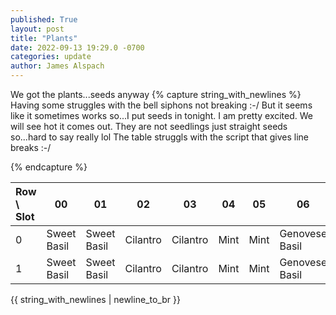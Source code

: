 ```yaml
---
published: True
layout: post
title: "Plants"
date: 2022-09-13 19:29.0 -0700
categories: update
author: James Alspach
---
```

We got the plants...seeds anyway
{% capture string_with_newlines %}
Having some struggles with the bell siphons not breaking :-/ But it seems like it sometimes works so...I put seeds in tonight. I am pretty excited. We will see hot it comes out. They are not seedlings just straight seeds so...hard to say really lol
The table struggls with the script that gives line breaks :-/

{% endcapture %}

| Row \ Slot | 00 | 01 | 02 | 03 | 04 | 05 | 06 | 07 | 08 | 09 | 10 | 11 | 12 | 13 |
|:---|----|----|----|----|----|----|----|----|----|----|----|----|----|----:|
|0|Sweet Basil|Sweet Basil|Cilantro|Cilantro|Mint|Mint|Genovese Basil|Genovese Basil|Catnip|Catnip||||x|
|1|Sweet Basil|Sweet Basil|Cilantro|Cilantro|Mint|Mint|Genovese Basil|Genovese Basil|Catnip|Catnip|||||


{{ string_with_newlines | newline_to_br }}